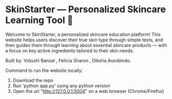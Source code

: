 # SkinStarter — Personalized Skincare Learning Tool 🌸


Welcome to SkinStarter, a personalized skincare education platform!
This website helps users discover their true skin type through simple tests, and then guides them through learning about essential skincare products — with a focus on key active ingredients tailored to their skin needs.


Built by:
Vidushi Bansal , 
Felicia Sharon ,
Diksha Aurobindo.

Command to run the website locally:
1. Download the repo
2. Run 'python app.py' using any python version
3. Open the url "http://127.0.0.1:5004" on a web browser (Chrome/Firefox)
